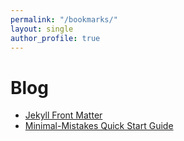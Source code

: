 ```yaml
---
permalink: "/bookmarks/"
layout: single
author_profile: true
---
```

# Blog
- [Jekyll Front Matter](https://jekyllrb.com/docs/configuration/front-matter-defaults/)
- [Minimal-Mistakes Quick Start Guide](https://mmistakes.github.io/minimal-mistakes/docs/quick-start-guide/)
